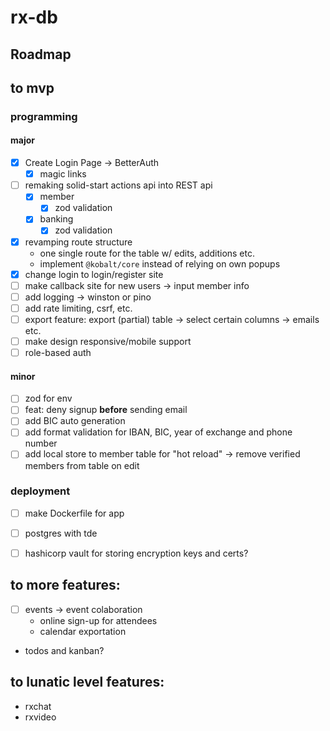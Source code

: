 # rx-db

## Roadmap

## to mvp
### programming 
#### major 
- [x] Create Login Page 
    -> BetterAuth
    - [x] magic links
- [ ] remaking solid-start actions api into REST api 
    - [x] member
        - [x] zod validation
    - [x] banking
        - [x] zod validation 
- [x] revamping route structure
    - one single route for the table w/ edits, additions etc.
    - implement `@kobalt/core` instead of relying on own popups 
- [x] change login to login/register site
- [ ] make callback site for new users -> input member info
- [ ] add logging  -> winston or pino
- [ ] add rate limiting, csrf, etc.
- [ ] export feature: export (partial) table -> select certain columns -> emails etc.
- [ ] make design responsive/mobile support
- [ ] role-based auth

#### minor
- [ ] zod for env
- [ ] feat: deny signup __before__ sending email
- [ ] add BIC auto generation
- [ ] add format validation for IBAN, BIC, year of exchange and phone number
- [ ] add local store to member table for "hot reload" -> remove verified members from table on edit

### deployment
- [ ] make Dockerfile for app
- [ ] postgres with tde
- [ ] hashicorp vault for storing encryption keys and certs? 


## to more features: 
- [ ] events -> event colaboration
    - online sign-up for attendees
    - calendar exportation
- todos and kanban?

## to lunatic level features:
- rxchat
- rxvideo

